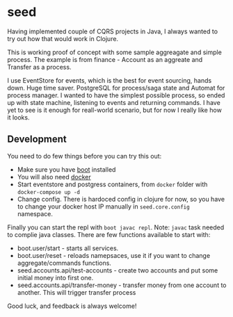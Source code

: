 # seed
Having implemented couple of CQRS projects in Java, I always wanted to try out how that would work in Clojure.

This is working proof of concept with some sample aggreagate and simple process.
The example is from finance - Account as an aggreate and Transfer as a process.

I use EventStore for events, which is the best for event sourcing, hands down. Huge time saver. PostgreSQL for process/saga state and 
Automat for process manager. I wanted to have the simplest possible process, so ended up with state machine, 
listening to events and returning commands. I have yet to see is it enough for reall-world scenario, but for now I really like how it looks.

## Development
You need to do few things before you can try this out:

* Make sure you have [boot](https://github.com/boot-clj/boot) installed
* You will also need [docker](https://www.docker.com/)
* Start eventstore and postgress containers, from ``docker`` folder with ``docker-compose up -d``
* Change config. There is hardoced config in clojure for now, so you have to change your docker host IP manually in ``seed.core.config`` namespace.

Finally you can start the repl with ``boot javac repl``. Note: ``javac`` task needed to complie java classes.
There are few functions available to start with:
* boot.user/start - starts all services.
* boot.user/reset - reloads namepsaces, use it if you want to change aggregate/commands functions.
* seed.accounts.api/test-accounts - create two accounts and put some initial money into first one.
* seed.accounts.api/transfer-money - transfer money from one account to another. This will trigger transfer process

Good luck, and feedback is always welcome! 






